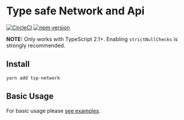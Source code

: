 # Type safe Network and Api

[![CircleCI](https://circleci.com/gh/Threestup/network.svg?style=svg)](https://circleci.com/gh/Threestup/network)
[![npm version](https://badge.fury.io/js/tsp-network.svg)](https://badge.fury.io/js/tsp-network)

**NOTE:** Only works with TypeScript 2.1+. Enabling `strictNullChecks` is strongly recommended.

## Install

```
yarn add tsp-network
```

## Basic Usage

For basic usage please [see examples](https://github.com/Threestup/network/tree/master/src/examples).
